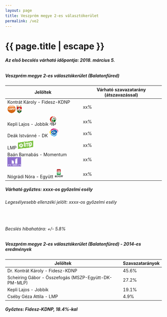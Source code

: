 ```yaml
---
layout: page
title: Veszprém megye 2-es választókerület
permalink: /ve2
---
```


<h1 class="page-title">{{ page.title | escape }}</h1>

<div class="section">
    <div class="row">
          <div class="col s12"><h6><span><strong>Az első becslés várható időpontja: 2018. március 5.</strong></span></h6>
		  <h5>Veszprém megye 2-es választókerület (Balatonfüred)</h5>
            <table class="striped">
              <thead>
                <tr>
                    <th>Jelöltek</th>
                    <th>Várható szavazatarány (átszavazással)</th>
                </tr>
              </thead>
              <tbody>
             <tr>
                  <td>Kontrát Károly - Fidesz-KDNP <img src="images/fideszkdnp_logo.png"></td>
				  <td id="id_fidesz">xx%</td>
			</tr>
			<tr><td>Kepli Lajos - Jobbik <img src="images/jobbik_logo.png"></td><td id="id_jobbik">xx%</td></tr>
<tr>
                  <td>Deák Istvánné - DK <img src="images/dk_logo.png"></td>
				  <td id="id_baloldal">xx%</td>
			</tr>
			<tr>
                  <td>LMP <img src="images/lmp_logo.png"></td>
				  <td id="id_lmp">xx%</td>
			</tr>
			<tr>
				  <td>Baán Barnabás - Momentum <img src="images/momentum_logo.png"></td>
				  <td id="id_momentum">xx%</td>
			</tr>
<tr>
<td>Nógrádi Nóra -  Együtt <img src="images/egyutt_logo.png"></td>
<td id="id_egyutt">xx%</td>
</tr>                
              </tbody>
            </table>
			<h5>Várható győztes: <span id="gyoztes">xx</span><span id="esely">xx</span><span>-os győzelmi esély</span></h5>
			<h6>Legesélyesebb ellenzéki jelölt: <span id="masodik">xx</span><span id="esely2">xx</span><span>-os győzelmi esély</span></h6>
			<br/>
			<h6>Becslés hibahatára: +/- 5.8%</h6>
          </div>
    </div>
</div>

<div class="section">
    <div class="row">
          <div class="col s12">
		  <h5>Veszprém megye 2-es választókerület (Balatonfüred) - 2014-es eredmények</h5>
            <table class="striped">
              <thead>
                <tr>
                    <th>Jelöltek</th>
                    <th>Szavazatarányok</th>
                </tr>
              </thead>
              <tbody>
             <tr>
                  <td>Dr. Kontrát Károly - Fidesz-KDNP</td>
				  <td>45.6%</td>
			</tr>
			<tr>
			      <td>Scheiring Gábor - Összefogás (MSZP-Együtt-DK-PM-MLP)</td>
				  <td>27.2%</td>  
			</tr>
			<tr>
			      <td>Kepli Lajos - Jobbik</td>
				  <td>19.1%</td>
			</tr>
			<tr>
				  <td>Cséby Géza Attila - LMP</td>
				  <td>4.9%</td>
			</tr>  	
              </tbody>
            </table>
			<h5>Győztes: Fidesz-KDNP, 18.4%-kal</h5>
          </div>
    </div>
</div>
